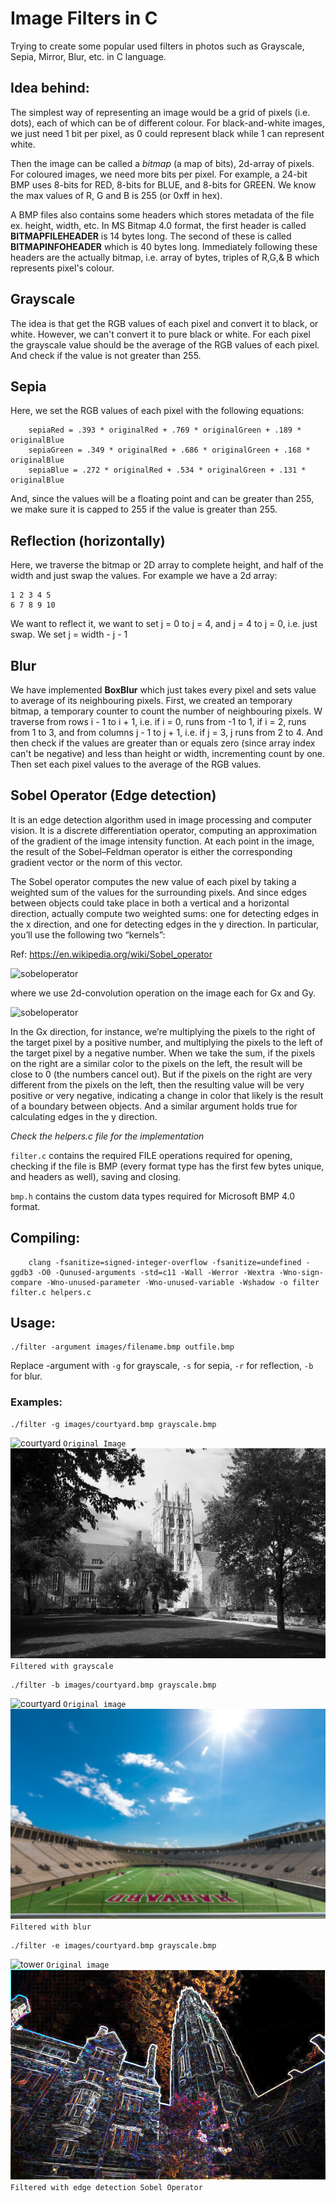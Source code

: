 # Image Filters in C
Trying to create some popular used filters in photos such as Grayscale, Sepia, Mirror, Blur, etc. in C language.

## Idea behind:

The simplest way of representing an image would be a grid of pixels (i.e. dots), each of which can be of different colour. For black-and-white images, we just need 1 bit per pixel, as 0 could represent black while 1 can represent white.

Then the image can be called a *bitmap* (a map of bits), 2d-array of pixels. For coloured images, we need more bits per pixel. For example, a 24-bit BMP uses 8-bits for RED, 8-bits for BLUE, and 8-bits for GREEN. We know the max values of R, G and B is 255 (or 0xff in hex).

A BMP files also contains some headers which stores metadata of the file ex. height, width, etc. In MS Bitmap 4.0 format, the first header is called **BITMAPFILEHEADER** is 14 bytes long. The second of these is called **BITMAPINFOHEADER** which is 40 bytes long. Immediately following these headers are the actually bitmap, i.e. array of bytes, triples of R,G,& B which represents pixel's colour. 


## Grayscale

The idea is that get the RGB values of each pixel and convert it to black, or white. However, we can't convert it to pure black or white. For each pixel the grayscale value should be the average of the RGB values of each pixel. And check if the value is not greater than 255.

## Sepia

Here, we set the RGB values of each pixel with the following equations:

```
    sepiaRed = .393 * originalRed + .769 * originalGreen + .189 * originalBlue
    sepiaGreen = .349 * originalRed + .686 * originalGreen + .168 * originalBlue
    sepiaBlue = .272 * originalRed + .534 * originalGreen + .131 * originalBlue
```

And, since the values will be a floating point and can be greater than 255, we make sure it is capped to 255 if the value is greater than 255.

## Reflection (horizontally)

Here, we traverse the bitmap or 2D array to complete height, and half of the width and just swap the values. For example we have a 2d array: 
```
1 2 3 4 5
6 7 8 9 10
```

We want to reflect it, we want to set j = 0 to j = 4, and j = 4 to j = 0, i.e. just swap. We set j = width - j - 1


## Blur

We have implemented **BoxBlur** which just takes every pixel and sets value to average of its neighbouring pixels.
First, we created an temporary bitmap, a temporary counter to count the number of neighbouring pixels. W traverse from rows i - 1 to i + 1, i.e. if i = 0, runs from -1 to 1, if i = 2, runs from 1 to 3, and from columns j - 1 to j + 1, i.e. if j = 3, j runs from 2 to 4. And then check if the values are greater than or equals zero (since array index can't be negative) and less than height or width, incrementing count by one. Then set each pixel values to the average of the RGB values.

## Sobel Operator (Edge detection)

It is an edge detection algorithm used in image processing and computer vision. It is a discrete differentiation operator, computing an approximation of the gradient of the image intensity function. At each point in the image, the result of the Sobel–Feldman operator is either the corresponding gradient vector or the norm of this vector.

The Sobel operator computes the new value of each pixel by taking a weighted sum of the values for the surrounding pixels. And since edges between objects could take place in both a vertical and a horizontal direction, actually compute two weighted sums: one for detecting edges in the x direction, and one for detecting edges in the y direction. In particular, you’ll use the following two “kernels”:

Ref: https://en.wikipedia.org/wiki/Sobel_operator

![sobeloperator](https://cs50.harvard.edu/x/2021/psets/4/filter/more/sobel.png)

where we use 2d-convolution operation on the image each for Gx and Gy.

![sobeloperator](https://wikimedia.org/api/rest_v1/media/math/render/svg/23ae6772c5f58751fc6014b71d6adafb30a31c79)

In the Gx direction, for instance, we’re multiplying the pixels to the right of the target pixel by a positive number, and multiplying the pixels to the left of the target pixel by a negative number. When we take the sum, if the pixels on the right are a similar color to the pixels on the left, the result will be close to 0 (the numbers cancel out). But if the pixels on the right are very different from the pixels on the left, then the resulting value will be very positive or very negative, indicating a change in color that likely is the result of a boundary between objects. And a similar argument holds true for calculating edges in the y direction.


*Check the helpers.c file for the implementation*

`filter.c` contains the required FILE operations required for opening, checking if the file is BMP (every format type has the first few bytes unique, and headers as well), saving and closing.

`bmp.h` contains the custom data types required for Microsoft BMP 4.0 format.

## Compiling:

```
	clang -fsanitize=signed-integer-overflow -fsanitize=undefined -ggdb3 -O0 -Qunused-arguments -std=c11 -Wall -Werror -Wextra -Wno-sign-compare -Wno-unused-parameter -Wno-unused-variable -Wshadow -o filter filter.c helpers.c
```

## Usage:

```
./filter -argument images/filename.bmp outfile.bmp
```

Replace -argument with `-g` for grayscale, `-s` for sepia, `-r` for reflection, `-b` for blur.

### Examples:

```
./filter -g images/courtyard.bmp grayscale.bmp
```
![courtyard](/images/courtyard.bmp) `Original Image`
![grayscale](/grayscale.bmp) `Filtered with grayscale`

```
./filter -b images/courtyard.bmp grayscale.bmp
```

![courtyard](/images/stadium.bmp) `Original image`
![courtyard](/blur.bmp) `Filtered with blur`


```
./filter -e images/courtyard.bmp grayscale.bmp
```
![tower](/images/tower.bmp) `Original image`
![tower](/edge.bmp) `Filtered with edge detection Sobel Operator`
